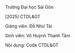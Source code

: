 Trường Đại học Sài Gòn

[2025] CTDL&GT

Giảng viên: Đỗ Như Tài

Sinh viên: Võ Huỳnh Thanh Tâm

Nội dung: Code CTDL&GT
